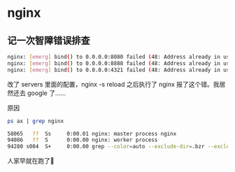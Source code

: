 # nginx
## 记一次智障错误排查

``` bash
nginx: [emerg] bind() to 0.0.0.0:8080 failed (48: Address already in use)
nginx: [emerg] bind() to 0.0.0.0:8888 failed (48: Address already in use)
nginx: [emerg] bind() to 0.0.0.0:4321 failed (48: Address already in use)
```

改了 servers 里面的配置，nginx -s reload 之后执行了 nginx 报了这个错。我居然还去 google 了……

原因

``` bash
ps ax | grep nginx

58065   ??  Ss     0:00.01 nginx: master process nginx
94086   ??  S      0:00.00 nginx: worker process
94280 s004  S+     0:00.00 grep --color=auto --exclude-dir=.bzr --exclude-dir=CVS --exclude-dir=.git --exclude-dir=.hg --exclude-dir=.svn nginx
```
人家早就在跑了🙂
